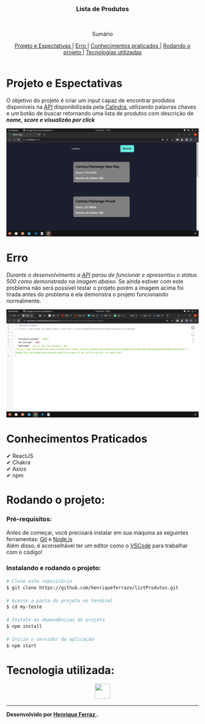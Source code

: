 <br />
<p align="center">

  <h3 align="center">Lista de Produtos</h3>
 <br />
  <p align="center">
     Sumário
      <p align="center">
  <a href="#projeto-e-espectativas"> Projeto e Espectativas </a> |
  <a href="#erro"> Erro </a> |
  <a href="#conhecimentos-praticados"> Conhecimentos praticados </a> |
  <a href="#rodando-o-projeto"> Rodando o projeto </a> |
  <a href="#tecnologias-utilizadas"> Tecnologias utilizadas </a>      
       <br />
    <br />
    <h1 align="center">
 </h1>
  </p>
</p>


# Projeto e Espectativas
O objetivo do projeto é criar um input capaz de encontrar produtos disponiveis na [API](https://mystique-v2-americanas.juno.b2w.io/autocomplete?content=camiseta&source=nanook) disponibilizada pela [Calindra](https://calindra.tech/), utilizando palavras chaves e um botão de buscar retornando uma lista de produtos com descrição de ***nome, score e visualizão por click***

<img align="center" src="./imgReadme/layout.png">

# Erro
*Durante o desenvolvimento a [API](https://mystique-v2-americanas.juno.b2w.io/autocomplete?content=camiseta&source=nanook) parou de funcionar e apresentou o status 500 como demonstrado na imagem abaixo.* Se ainda estiver com este problema não será possivel testar o projeto porém a imagem acima foi tirada antes do problema e ela demonstra o projeto funcionando normalmente.

<img align='center' src="./imgReadme/printDoErro.png">

# Conhecimentos Praticados
✔ ReactJS<br>
✔ Chakra <br>
✔ Axios <br>
✔ npm <br>
 
# Rodando o projeto:

### Pré-requisitos:
Antes de começar, você precisará instalar em sua máquina as seguintes ferramentas:
[Git](https://git-scm.com) e [Node.js](https://nodejs.org/en/)<br> Além disso, é aconselhável ter um editor como o [VSCode](https://code.visualstudio.com/) para trabalhar com o código!

### Instalando e rodando o projeto:


```bash
# Clone este repositório
$ git clone https://github.com/henriqueferrazo/listProdutos.git

# Acesse a pasta do projeto no terminal
$ cd my-teste

# Instale as dependências do projeto
$ npm install

# Inicie o servidor da aplicação
$ npm start


```


# Tecnologia utilizada: 
<p align="center">
<a href="https://pt-br.reactjs.org/"><img src="https://cdn.jsdelivr.net/gh/devicons/devicon/icons/react/react-original.svg" height="40" width="40"/></a>
</p>


---
**Desenvolvido por <a href="https://www.linkedin.com/in/henrique-ferraz-a46123219/"> Henrique Ferraz </a>.**
